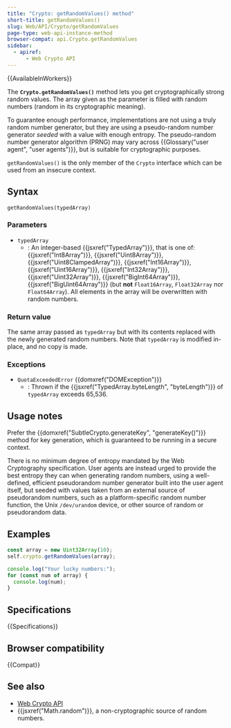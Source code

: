 ```yaml
---
title: "Crypto: getRandomValues() method"
short-title: getRandomValues()
slug: Web/API/Crypto/getRandomValues
page-type: web-api-instance-method
browser-compat: api.Crypto.getRandomValues
sidebar:
  - apiref:
      - Web Crypto API
---
```


{{AvailableInWorkers}}

The **`Crypto.getRandomValues()`** method lets you get cryptographically strong random values.
The array given as the parameter is filled with random numbers (random in its cryptographic meaning).

To guarantee enough performance, implementations are not using a truly random number generator, but they are using a pseudo-random number generator _seeded_ with a value with enough entropy.
The pseudo-random number generator algorithm (PRNG) may vary across {{Glossary("user agent", "user agents")}}, but is suitable for cryptographic purposes.

`getRandomValues()` is the only member of the `Crypto` interface which can be used from an insecure context.

## Syntax

```js-nolint
getRandomValues(typedArray)
```

### Parameters

- `typedArray`
  - : An integer-based {{jsxref("TypedArray")}}, that is one of: {{jsxref("Int8Array")}}, {{jsxref("Uint8Array")}},
    {{jsxref("Uint8ClampedArray")}}, {{jsxref("Int16Array")}}, {{jsxref("Uint16Array")}},
    {{jsxref("Int32Array")}}, {{jsxref("Uint32Array")}}, {{jsxref("BigInt64Array")}},
    {{jsxref("BigUint64Array")}} (but **not** `Float16Array`, `Float32Array` nor `Float64Array`).
    All elements in the array will be overwritten with random numbers.

### Return value

The same array passed as `typedArray` but with its contents replaced with the newly generated random numbers.
Note that `typedArray` is modified in-place, and no copy is made.

### Exceptions

- `QuotaExceededError` {{domxref("DOMException")}}
  - : Thrown if the {{jsxref("TypedArray.byteLength", "byteLength")}} of `typedArray` exceeds 65,536.

## Usage notes

Prefer the {{domxref("SubtleCrypto.generateKey", "generateKey()")}} method for key generation, which is guaranteed to be running in a secure context.

There is no minimum degree of entropy mandated by the Web Cryptography specification.
User agents are instead urged to provide the best entropy they can when generating random numbers,
using a well-defined, efficient pseudorandom number generator built into the user agent itself,
but seeded with values taken from an external source of pseudorandom numbers, such as a platform-specific random number function,
the Unix `/dev/urandom` device, or other source of random or pseudorandom data.

## Examples

```js
const array = new Uint32Array(10);
self.crypto.getRandomValues(array);

console.log("Your lucky numbers:");
for (const num of array) {
  console.log(num);
}
```

## Specifications

{{Specifications}}

## Browser compatibility

{{Compat}}

## See also

- [Web Crypto API](/en-US/docs/Web/API/Web_Crypto_API)
- {{jsxref("Math.random")}}, a non-cryptographic source of random numbers.

